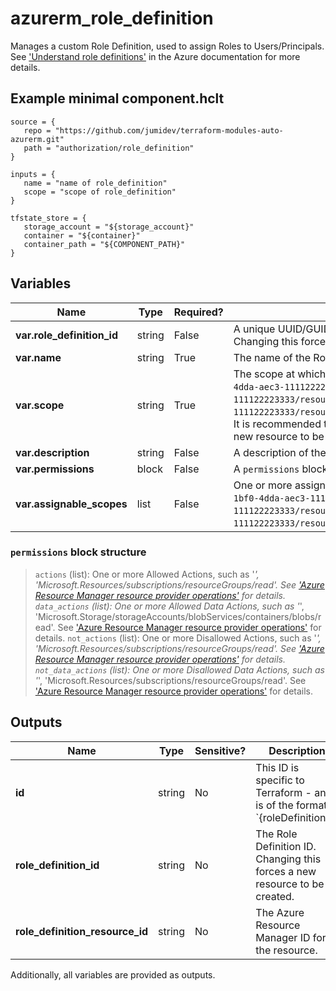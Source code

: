 # azurerm_role_definition

Manages a custom Role Definition, used to assign Roles to Users/Principals. See ['Understand role definitions'](https://docs.microsoft.com/azure/role-based-access-control/role-definitions) in the Azure documentation for more details.

## Example minimal component.hclt

```hcl
source = {
   repo = "https://github.com/jumidev/terraform-modules-auto-azurerm.git" 
   path = "authorization/role_definition" 
}

inputs = {
   name = "name of role_definition" 
   scope = "scope of role_definition" 
}

tfstate_store = {
   storage_account = "${storage_account}" 
   container = "${container}" 
   container_path = "${COMPONENT_PATH}" 
}

```

## Variables

| Name | Type | Required? |  Description |
| ---- | ---- | --------- |  ----------- |
| **var.role_definition_id** | string | False | A unique UUID/GUID which identifies this role - one will be generated if not specified. Changing this forces a new resource to be created. | 
| **var.name** | string | True | The name of the Role Definition. | 
| **var.scope** | string | True | The scope at which the Role Definition applies to, such as `/subscriptions/0b1f6471-1bf0-4dda-aec3-111122223333`, `/subscriptions/0b1f6471-1bf0-4dda-aec3-111122223333/resourceGroups/myGroup`, or `/subscriptions/0b1f6471-1bf0-4dda-aec3-111122223333/resourceGroups/myGroup/providers/Microsoft.Compute/virtualMachines/myVM`. It is recommended to use the first entry of the `assignable_scopes`. Changing this forces a new resource to be created. | 
| **var.description** | string | False | A description of the Role Definition. | 
| **var.permissions** | block | False | A `permissions` block. | 
| **var.assignable_scopes** | list | False | One or more assignable scopes for this Role Definition, such as `/subscriptions/0b1f6471-1bf0-4dda-aec3-111122223333`, `/subscriptions/0b1f6471-1bf0-4dda-aec3-111122223333/resourceGroups/myGroup`, or `/subscriptions/0b1f6471-1bf0-4dda-aec3-111122223333/resourceGroups/myGroup/providers/Microsoft.Compute/virtualMachines/myVM`. | 

### `permissions` block structure

> `actions` (list): One or more Allowed Actions, such as '*', 'Microsoft.Resources/subscriptions/resourceGroups/read'. See ['Azure Resource Manager resource provider operations'](https://docs.microsoft.com/azure/role-based-access-control/resource-provider-operations) for details.
> `data_actions` (list): One or more Allowed Data Actions, such as '*', 'Microsoft.Storage/storageAccounts/blobServices/containers/blobs/read'. See ['Azure Resource Manager resource provider operations'](https://docs.microsoft.com/azure/role-based-access-control/resource-provider-operations) for details.
> `not_actions` (list): One or more Disallowed Actions, such as '*', 'Microsoft.Resources/subscriptions/resourceGroups/read'. See ['Azure Resource Manager resource provider operations'](https://docs.microsoft.com/azure/role-based-access-control/resource-provider-operations) for details.
> `not_data_actions` (list): One or more Disallowed Data Actions, such as '*', 'Microsoft.Resources/subscriptions/resourceGroups/read'. See ['Azure Resource Manager resource provider operations'](https://docs.microsoft.com/azure/role-based-access-control/resource-provider-operations) for details.



## Outputs

| Name | Type | Sensitive? | Description |
| ---- | ---- | --------- | --------- |
| **id** | string | No  | This ID is specific to Terraform - and is of the format `{roleDefinitionId}|{scope}`. | 
| **role_definition_id** | string | No  | The Role Definition ID. Changing this forces a new resource to be created. | 
| **role_definition_resource_id** | string | No  | The Azure Resource Manager ID for the resource. | 

Additionally, all variables are provided as outputs.
